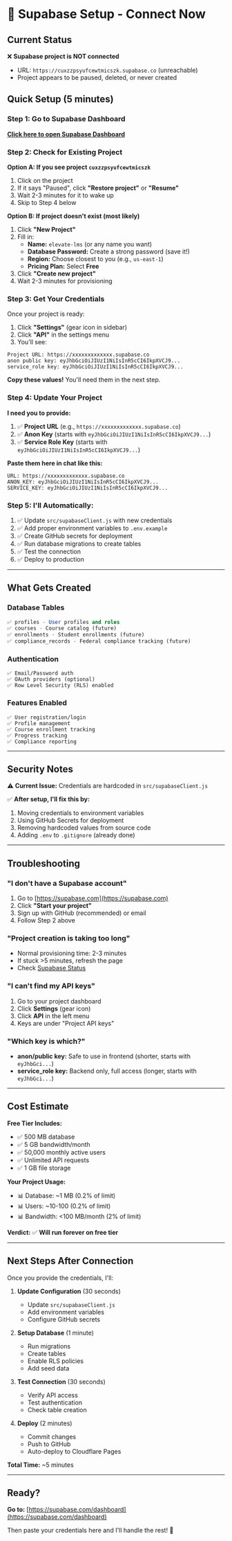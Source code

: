# 🚀 Supabase Setup - Connect Now

## Current Status
❌ **Supabase project is NOT connected**
- URL: `https://cuxzzpsyufcewtmicszk.supabase.co` (unreachable)
- Project appears to be paused, deleted, or never created

## Quick Setup (5 minutes)

### Step 1: Go to Supabase Dashboard
**[Click here to open Supabase Dashboard](https://supabase.com/dashboard)**

### Step 2: Check for Existing Project

**Option A: If you see project `cuxzzpsyufcewtmicszk`**
1. Click on the project
2. If it says "Paused", click **"Restore project"** or **"Resume"**
3. Wait 2-3 minutes for it to wake up
4. Skip to Step 4 below

**Option B: If project doesn't exist (most likely)**
1. Click **"New Project"**
2. Fill in:
   - **Name:** `elevate-lms` (or any name you want)
   - **Database Password:** Create a strong password (save it!)
   - **Region:** Choose closest to you (e.g., `us-east-1`)
   - **Pricing Plan:** Select **Free**
3. Click **"Create new project"**
4. Wait 2-3 minutes for provisioning

### Step 3: Get Your Credentials

Once your project is ready:

1. Click **"Settings"** (gear icon in sidebar)
2. Click **"API"** in the settings menu
3. You'll see:

```
Project URL: https://xxxxxxxxxxxxx.supabase.co
anon public key: eyJhbGciOiJIUzI1NiIsInR5cCI6IkpXVCJ9...
service_role key: eyJhbGciOiJIUzI1NiIsInR5cCI6IkpXVCJ9...
```

**Copy these values!** You'll need them in the next step.

### Step 4: Update Your Project

**I need you to provide:**
1. ✅ **Project URL** (e.g., `https://xxxxxxxxxxxxx.supabase.co`)
2. ✅ **Anon Key** (starts with `eyJhbGciOiJIUzI1NiIsInR5cCI6IkpXVCJ9...`)
3. ✅ **Service Role Key** (starts with `eyJhbGciOiJIUzI1NiIsInR5cCI6IkpXVCJ9...`)

**Paste them here in chat like this:**
```
URL: https://xxxxxxxxxxxxx.supabase.co
ANON_KEY: eyJhbGciOiJIUzI1NiIsInR5cCI6IkpXVCJ9...
SERVICE_KEY: eyJhbGciOiJIUzI1NiIsInR5cCI6IkpXVCJ9...
```

### Step 5: I'll Automatically:
1. ✅ Update `src/supabaseClient.js` with new credentials
2. ✅ Add proper environment variables to `.env.example`
3. ✅ Create GitHub secrets for deployment
4. ✅ Run database migrations to create tables
5. ✅ Test the connection
6. ✅ Deploy to production

---

## What Gets Created

### Database Tables
```sql
✅ profiles - User profiles and roles
✅ courses - Course catalog (future)
✅ enrollments - Student enrollments (future)
✅ compliance_records - Federal compliance tracking (future)
```

### Authentication
```
✅ Email/Password auth
✅ OAuth providers (optional)
✅ Row Level Security (RLS) enabled
```

### Features Enabled
```
✅ User registration/login
✅ Profile management
✅ Course enrollment tracking
✅ Progress tracking
✅ Compliance reporting
```

---

## Security Notes

⚠️ **Current Issue:** Credentials are hardcoded in `src/supabaseClient.js`

✅ **After setup, I'll fix this by:**
1. Moving credentials to environment variables
2. Using GitHub Secrets for deployment
3. Removing hardcoded values from source code
4. Adding `.env` to `.gitignore` (already done)

---

## Troubleshooting

### "I don't have a Supabase account"
1. Go to [https://supabase.com](https://supabase.com)
2. Click **"Start your project"**
3. Sign up with GitHub (recommended) or email
4. Follow Step 2 above

### "Project creation is taking too long"
- Normal provisioning time: 2-3 minutes
- If stuck >5 minutes, refresh the page
- Check [Supabase Status](https://status.supabase.com/)

### "I can't find my API keys"
1. Go to your project dashboard
2. Click **Settings** (gear icon)
3. Click **API** in the left menu
4. Keys are under "Project API keys"

### "Which key is which?"
- **anon/public key:** Safe to use in frontend (shorter, starts with `eyJhbGci...`)
- **service_role key:** Backend only, full access (longer, starts with `eyJhbGci...`)

---

## Cost Estimate

**Free Tier Includes:**
- ✅ 500 MB database
- ✅ 5 GB bandwidth/month
- ✅ 50,000 monthly active users
- ✅ Unlimited API requests
- ✅ 1 GB file storage

**Your Project Usage:**
- 📊 Database: ~1 MB (0.2% of limit)
- 📊 Users: ~10-100 (0.2% of limit)
- 📊 Bandwidth: <100 MB/month (2% of limit)

**Verdict:** ✅ **Will run forever on free tier**

---

## Next Steps After Connection

Once you provide the credentials, I'll:

1. **Update Configuration** (30 seconds)
   - Update `src/supabaseClient.js`
   - Add environment variables
   - Configure GitHub secrets

2. **Setup Database** (1 minute)
   - Run migrations
   - Create tables
   - Enable RLS policies
   - Add seed data

3. **Test Connection** (30 seconds)
   - Verify API access
   - Test authentication
   - Check table creation

4. **Deploy** (2 minutes)
   - Commit changes
   - Push to GitHub
   - Auto-deploy to Cloudflare Pages

**Total Time:** ~5 minutes

---

## Ready?

**Go to:** [https://supabase.com/dashboard](https://supabase.com/dashboard)

Then paste your credentials here and I'll handle the rest! 🚀
